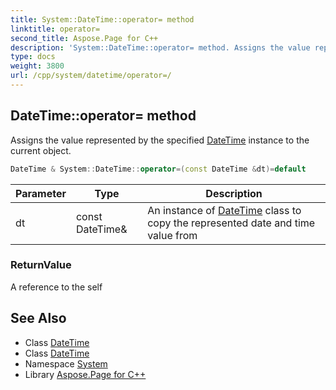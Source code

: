 ```yaml
---
title: System::DateTime::operator= method
linktitle: operator=
second_title: Aspose.Page for C++
description: 'System::DateTime::operator= method. Assigns the value represented by the specified DateTime instance to the current object in C++.'
type: docs
weight: 3800
url: /cpp/system/datetime/operator=/
---
```

## DateTime::operator= method


Assigns the value represented by the specified [DateTime](../) instance to the current object.

```cpp
DateTime & System::DateTime::operator=(const DateTime &dt)=default
```


| Parameter | Type | Description |
| --- | --- | --- |
| dt | const DateTime\& | An instance of [DateTime](../) class to copy the represented date and time value from |

### ReturnValue

A reference to the self

## See Also

* Class [DateTime](../)
* Class [DateTime](../)
* Namespace [System](../../)
* Library [Aspose.Page for C++](../../../)
